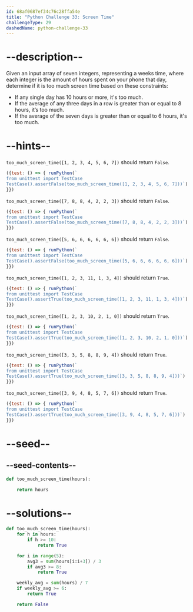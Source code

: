 ```yaml
---
id: 68af0687ef34c76c28ffa54e
title: "Python Challenge 33: Screen Time"
challengeType: 29
dashedName: python-challenge-33
---
```


# --description--

Given an input array of seven integers, representing a weeks time, where each integer is the amount of hours spent on your phone that day, determine if it is too much screen time based on these constraints:

- If any single day has 10 hours or more, it's too much.
- If the average of any three days in a row is greater than or equal to 8 hours, it’s too much.
- If the average of the seven days is greater than or equal to 6 hours, it's too much.

# --hints--

`too_much_screen_time([1, 2, 3, 4, 5, 6, 7])` should return `False`.

```js
({test: () => { runPython(`
from unittest import TestCase
TestCase().assertFalse(too_much_screen_time([1, 2, 3, 4, 5, 6, 7]))`)
}})
```

`too_much_screen_time([7, 8, 8, 4, 2, 2, 3])` should return `False`.

```js
({test: () => { runPython(`
from unittest import TestCase
TestCase().assertFalse(too_much_screen_time([7, 8, 8, 4, 2, 2, 3]))`)
}})
```

`too_much_screen_time([5, 6, 6, 6, 6, 6, 6])` should return `False`.

```js
({test: () => { runPython(`
from unittest import TestCase
TestCase().assertFalse(too_much_screen_time([5, 6, 6, 6, 6, 6, 6]))`)
}})
```

`too_much_screen_time([1, 2, 3, 11, 1, 3, 4])` should return `True`.

```js
({test: () => { runPython(`
from unittest import TestCase
TestCase().assertTrue(too_much_screen_time([1, 2, 3, 11, 1, 3, 4]))`)
}})
```

`too_much_screen_time([1, 2, 3, 10, 2, 1, 0])` should return `True`.

```js
({test: () => { runPython(`
from unittest import TestCase
TestCase().assertTrue(too_much_screen_time([1, 2, 3, 10, 2, 1, 0]))`)
}})
```

`too_much_screen_time([3, 3, 5, 8, 8, 9, 4])` should return `True`.

```js
({test: () => { runPython(`
from unittest import TestCase
TestCase().assertTrue(too_much_screen_time([3, 3, 5, 8, 8, 9, 4]))`)
}})
```

`too_much_screen_time([3, 9, 4, 8, 5, 7, 6])` should return `True`.

```js
({test: () => { runPython(`
from unittest import TestCase
TestCase().assertTrue(too_much_screen_time([3, 9, 4, 8, 5, 7, 6]))`)
}})
```

# --seed--

## --seed-contents--

```py
def too_much_screen_time(hours):

    return hours
```

# --solutions--

```py
def too_much_screen_time(hours):
    for h in hours:
        if h >= 10:
            return True

    for i in range(5):
        avg3 = sum(hours[i:i+3]) / 3
        if avg3 >= 8:
            return True

    weekly_avg = sum(hours) / 7
    if weekly_avg >= 6:
        return True

    return False
```
